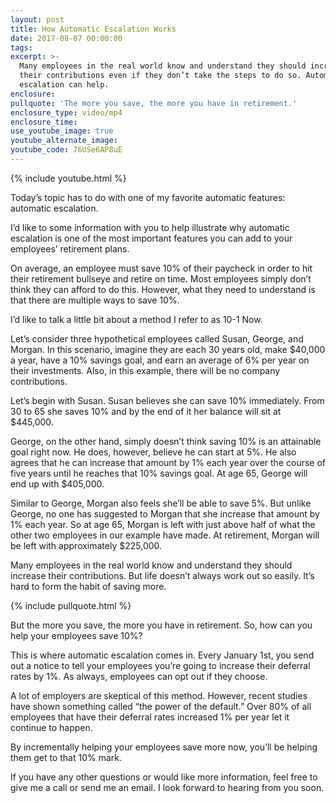 ```yaml
---
layout: post
title: How Automatic Escalation Works
date: 2017-08-07 00:00:00
tags:
excerpt: >-
  Many employees in the real world know and understand they should increase
  their contributions even if they don’t take the steps to do so. Automatic
  escalation can help.
enclosure:
pullquote: 'The more you save, the more you have in retirement.'
enclosure_type: video/mp4
enclosure_time:
use_youtube_image: true
youtube_alternate_image:
youtube_code: 76USe6AP8uE
---
```



{% include youtube.html %}

Today’s topic has to do with one of my favorite automatic features: automatic escalation.

I’d like to some information with you to help illustrate why automatic escalation is one of the most important features you can add to your employees’ retirement plans.

On average, an employee must save 10% of their paycheck in order to hit their retirement bullseye and retire on time. Most employees simply don’t think they can afford to do this. However, what they need to understand is that there are multiple ways to save 10%.

I’d like to talk a little bit about a method I refer to as 10-1 Now.

Let’s consider three hypothetical employees called Susan, George, and Morgan. In this scenario, imagine they are each 30 years old, make $40,000 a year, have a 10% savings goal, and earn an average of 6% per year on their investments. Also, in this example, there will be no company contributions.

Let’s begin with Susan. Susan believes she can save 10% immediately. From 30 to 65 she saves 10% and by the end of it her balance will sit at $445,000.

George, on the other hand, simply doesn’t think saving 10% is an attainable goal right now. He does, however, believe he can start at 5%. He also agrees that he can increase that amount by 1% each year over the course of five years until he reaches that 10% savings goal. At age 65, George will end up with $405,000.

Similar to George, Morgan also feels she’ll be able to save 5%. But unlike George, no one has suggested to Morgan that she increase that amount by 1% each year. So at age 65, Morgan is left with just above half of what the other two employees in our example have made. At retirement, Morgan will be left with approximately $225,000.

Many employees in the real world know and understand they should increase their contributions. But life doesn’t always work out so easily. It’s hard to form the habit of saving more.

{% include pullquote.html %}

But the more you save, the more you have in retirement. So, how can you help your employees save 10%? &nbsp;

This is where automatic escalation comes in. Every January 1st, you send out a notice to tell your employees you’re going to increase their deferral rates by 1%. As always, employees can opt out if they choose.

A lot of employers are skeptical of this method. However, recent studies have shown something called “the power of the default.” Over 80% of all employees that have their deferral rates increased 1% per year let it continue to happen.

By incrementally helping your employees save more now, you’ll be helping them get to that 10% mark.

If you have any other questions or would like more information, feel free to give me a call or send me an email. I look forward to hearing from you soon.